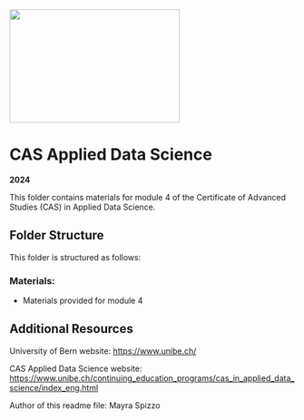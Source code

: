 <img src="https://www.unibe.ch/unibe/portal/content/e977779/e987247/e987248/leftcol987250/keryvisualADS_784_eng.png" width="300" height="200">

# CAS Applied Data Science
**2024**

This folder contains materials for module 4 of the Certificate of Advanced Studies (CAS) in Applied Data Science.

## Folder Structure

This folder is structured as follows:

### Materials:
*  Materials provided for module 4 

## Additional Resources
University of Bern website: https://www.unibe.ch/

CAS Applied Data Science website: https://www.unibe.ch/continuing_education_programs/cas_in_applied_data_science/index_eng.html

    
Author of this readme file: Mayra Spizzo 
